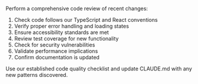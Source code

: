 Perform a comprehensive code review of recent changes:
1. Check code follows our TypeScript and React conventions
2. Verify proper error handling and loading states
3. Ensure accessibility standards are met
4. Review test coverage for new functionality
5. Check for security vulnerabilities
6. Validate performance implications
7. Confirm documentation is updated

Use our established code quality checklist and update CLAUDE.md with any new patterns discovered.
